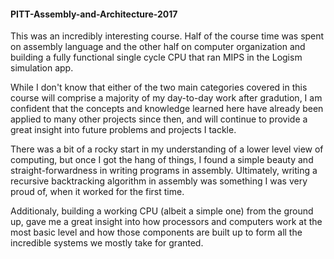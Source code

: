 #### PITT-Assembly-and-Architecture-2017

This was an incredibly interesting course. Half of the course time was spent on assembly language and the other half on computer organization and building a fully functional single cycle CPU that ran MIPS in the Logism simulation app. 

While I don't know that either of the two main categories covered in this course will comprise a majority of my day-to-day work after gradution, I am confident that the concepts and knowledge learned here have already been applied to many other projects since then, and will continue to provide a great insight into future problems and projects I tackle. 

There was a bit of a rocky start in my understanding of a lower level view of computing, but once I got the hang of things, I found a simple beauty and straight-forwardness in writing programs in assembly. Ultimately, writing a recursive backtracking algorithm in assembly was something I was very proud of, when it worked for the first time.

Additionaly, building a working CPU (albeit a simple one) from the ground up, gave me a great insight into how processors and computers work at the most basic level and how those components are built up to form all the incredible systems we mostly take for granted. 
